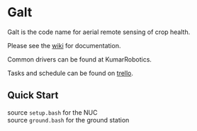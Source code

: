 # Galt

Galt is the code name for aerial remote sensing of crop health.

Please see the [wiki](https://github.com/gareth-cross/Galt/wiki) for documentation.

Common drivers can be found at KumarRobotics.

Tasks and schedule can be found on [trello](https://trello.com/b/lUF2b4al/prototype).

## Quick Start

source ```setup.bash``` for the NUC    
source ```ground.bash``` for the ground station
